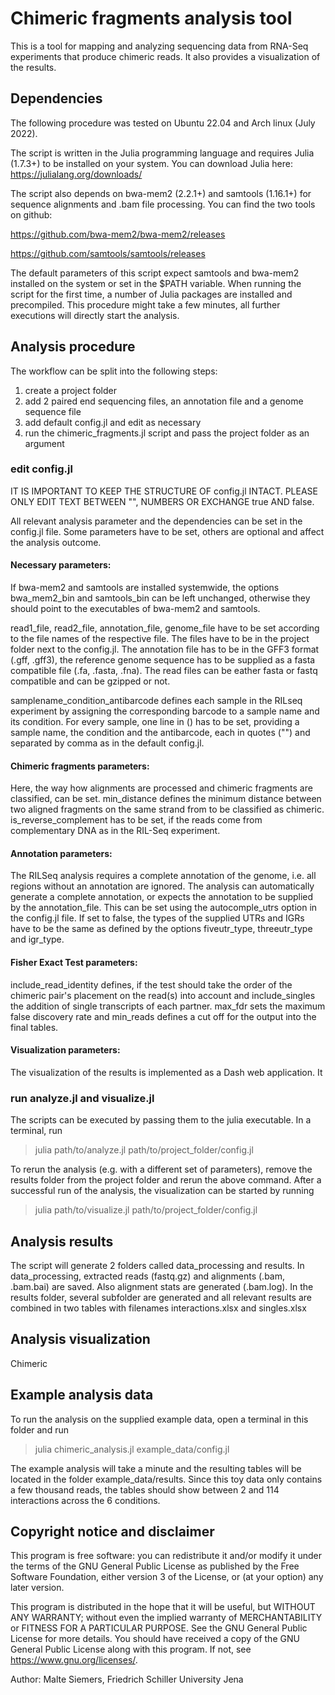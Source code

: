 # Chimeric fragments analysis tool

This is a tool for mapping and analyzing sequencing data from RNA-Seq experiments that produce 
chimeric reads. It also provides a visualization of the results.

## Dependencies

The following procedure was tested on Ubuntu 22.04 and Arch linux (July 2022).

The script is written in the Julia programming language and requires Julia (1.7.3+) to be installed 
on your system. You can download Julia here: https://julialang.org/downloads/

The script also depends on bwa-mem2 (2.2.1+) and samtools (1.16.1+) for sequence alignments and
.bam file processing. You can find the two tools on github:

https://github.com/bwa-mem2/bwa-mem2/releases

https://github.com/samtools/samtools/releases

The default parameters of this script expect samtools and bwa-mem2 installed on the system or set
in the $PATH variable. When running the script for the first time, a number of Julia packages are 
installed and precompiled. This procedure might take a few minutes, all further executions will
directly start the analysis.

## Analysis procedure

The workflow can be split into the following steps:

1. create a project folder
2. add 2 paired end sequencing files, an annotation file and a genome sequence file
3. add default config.jl and edit as necessary
4. run the chimeric_fragments.jl script and pass the project folder as an argument

### edit config.jl

IT IS IMPORTANT TO KEEP THE STRUCTURE OF config.jl INTACT. PLEASE ONLY EDIT TEXT BETWEEN "", NUMBERS
OR EXCHANGE true AND false.

All relevant analysis parameter and the dependencies can be set in the config.jl file. Some 
parameters have to be set, others are optional and affect the analysis outcome.

#### Necessary parameters:

If bwa-mem2 and samtools are installed systemwide, the options bwa\_mem2\_bin and samtools\_bin can be
left unchanged, otherwise they should point to the executables of bwa-mem2 and samtools.

read1\_file, read2\_file, annotation\_file, genome\_file have to be set according to the file names
of the respective file. The files have to be in the project folder next to the config.jl. The
annotation file has to be in the GFF3 format (.gff, .gff3), the reference genome sequence has to be
supplied as a fasta compatible file (.fa, .fasta, .fna). The read files can be eather fasta or fastq
compatible and can be gzipped or not.

samplename\_condition\_antibarcode defines each sample in the RILseq experiment by assigning the
corresponding barcode to a sample name and its condition. For every sample, one line in () has to be
set, providing a sample name, the condition and the antibarcode, each in quotes ("") and separated by 
comma as in the default config.jl.

#### Chimeric fragments parameters:

Here, the way how alignments are processed and chimeric fragments are classified, can be set.
min\_distance defines the minimum distance between two aligned fragments on the same strand from to
be classified as chimeric. is\_reverse\_complement has to be set, if the reads come from complementary
DNA as in the RIL-Seq experiment.

#### Annotation parameters:

The RILSeq analysis requires a complete annotation of the genome, i.e. all regions without an
annotation are ignored. The analysis can automatically generate a complete annotation, or expects
the annotation to be supplied by the annotation\_file. This can be set using the autocomple\_utrs
option in the config.jl file. If set to false, the types of the supplied UTRs and IGRs have to be
the same as defined by the options fiveutr\_type, threeutr\_type and igr\_type.

#### Fisher Exact Test parameters:

include\_read\_identity defines, if the test should take the order of the chimeric pair's placement
on the read(s) into account and include\_singles the addition of single transcripts of each partner.
max\_fdr sets the maximum false discovery rate and min\_reads defines a cut off for the output into
the final tables.

#### Visualization parameters:

The visualization of the results is implemented as a Dash web application. It 
### run analyze.jl and visualize.jl

The scripts can be executed by passing them to the julia executable. In a terminal, run

>julia path/to/analyze.jl path/to/project_folder/config.jl

To rerun the analysis (e.g. with a different set of parameters), remove the results folder from
the project folder and rerun the above command. After a successful run of the analysis, the
visualization can be started by running

>julia path/to/visualize.jl path/to/project_folder/config.jl

## Analysis results

The script will generate 2 folders called data\_processing and results. In data\_processing, 
extracted reads (fastq.gz) and alignments (.bam, .bam.bai) are saved. Also alignment stats are 
generated (.bam.log). In the results folder, several subfolder are generated and all relevant 
results are combined in two tables with filenames interactions.xlsx and singles.xlsx

## Analysis visualization

Chimeric

## Example analysis data

To run the analysis on the supplied example data, open a terminal in this folder and run

>julia chimeric_analysis.jl example_data/config.jl

The example analysis will take a minute and the resulting tables will be located in the folder 
example_data/results. Since this toy data only contains a few thousand reads, the tables should 
show between 2 and 114 interactions across the 6 conditions. 

## Copyright notice and disclaimer

This program is free software: you can redistribute it and/or modify it under the terms of the 
GNU General Public License as published by the Free Software Foundation, either version 3 of the 
License, or (at your option) any later version.

This program is distributed in the hope that it will be useful, but WITHOUT ANY WARRANTY; without 
even the implied warranty of MERCHANTABILITY or FITNESS FOR A PARTICULAR PURPOSE. See the 
GNU General Public License for more details. You should have received a copy of the 
GNU General Public License along with this program. If not, see https://www.gnu.org/licenses/.

Author: Malte Siemers, Friedrich Schiller University Jena
